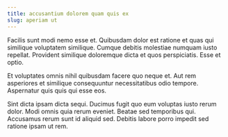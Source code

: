 ```yaml
---
title: accusantium dolorem quam quis ex
slug: aperiam ut
---
```


Facilis sunt modi nemo esse et. Quibusdam dolor est ratione et quas qui similique voluptatem similique. Cumque debitis molestiae numquam iusto repellat. Provident similique doloremque dicta et quos perspiciatis. Esse et optio.

Et voluptates omnis nihil quibusdam facere quo neque et. Aut rem asperiores et similique consequuntur necessitatibus odio tempore. Aspernatur quis quis qui esse eos.

Sint dicta ipsam dicta sequi. Ducimus fugit quo eum voluptas iusto rerum dolor. Modi omnis quia rerum eveniet. Beatae sed temporibus qui. Accusamus rerum sunt id aliquid sed. Debitis labore porro impedit sed ratione ipsam ut rem.
